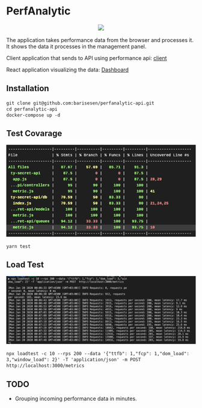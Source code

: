 # PerfAnalytic
<p align="center"><a href="#" target="_blank" rel="noopener noreferrer">
<img width="550" src="/docs/logo.png"></a></p>

The application takes performance data from the browser and processes it. It shows the data it processes in the management panel.


Client application that sends to API using performance api: [client]()

React application visualizing the data: [Dashboard]()


## Installation
```
git clone git@github.com:barisesen/perfanalytic-api.git
cd perfanalytic-api 
docker-compose up -d
```

## Test Covarage
![](/doc/covarage.png)
```
yarn test
```
## Load Test
![](/doc/loadtest.png)
```
npx loadtest -c 10 --rps 200 --data '{"ttfb": 1,"fcp": 1,"dom_load": 3,"window_load": 2}' -T 'application/json' -m POST  http://localhost:3000/metrics
```
## TODO
* Grouping incoming performance data in minutes.
